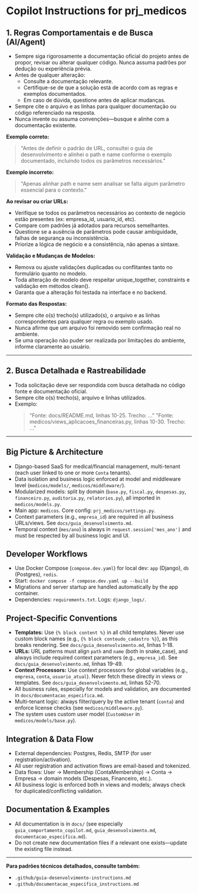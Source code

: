 # Copilot Instructions for prj_medicos

## 1. Regras Comportamentais e de Busca (AI/Agent)

- Sempre siga rigorosamente a documentação oficial do projeto antes de propor, revisar ou alterar qualquer código. Nunca assuma padrões por dedução ou experiência prévia.
- Antes de qualquer alteração:
  - Consulte a documentação relevante.
  - Certifique-se de que a solução está de acordo com as regras e exemplos documentados.
  - Em caso de dúvida, questione antes de aplicar mudanças.
- Sempre cite o arquivo e as linhas para qualquer documentação ou código referenciado na resposta.
- Nunca invente ou assuma convenções—busque e alinhe com a documentação existente.

**Exemplo correto:**
> "Antes de definir o padrão de URL, consultei o guia de desenvolvimento e alinhei o path e name conforme o exemplo documentado, incluindo todos os parâmetros necessários."

**Exemplo incorreto:**
> "Apenas alinhar path e name sem analisar se falta algum parâmetro essencial para o contexto."

**Ao revisar ou criar URLs:**
- Verifique se todos os parâmetros necessários ao contexto de negócio estão presentes (ex: empresa_id, usuario_id, etc).
- Compare com padrões já adotados para recursos semelhantes.
- Questione se a ausência de parâmetros pode causar ambiguidade, falhas de segurança ou inconsistência.
- Priorize a lógica de negócio e a consistência, não apenas a sintaxe.

**Validação e Mudanças de Modelos:**
- Remova ou ajuste validações duplicadas ou conflitantes tanto no formulário quanto no modelo.
- Toda alteração de modelo deve respeitar unique_together, constraints e validação em métodos clean().
- Garanta que a alteração foi testada na interface e no backend.

**Formato das Respostas:**
- Sempre cite o(s) trecho(s) utilizado(s), o arquivo e as linhas correspondentes para qualquer regra ou exemplo usado.
- Nunca afirme que um arquivo foi removido sem confirmação real no ambiente.
- Se uma operação não puder ser realizada por limitações do ambiente, informe claramente ao usuário.

---

## 2. Busca Detalhada e Rastreabilidade

- Toda solicitação deve ser respondida com busca detalhada no código fonte e documentação oficial.
- Sempre cite o(s) trecho(s), arquivo e linhas utilizados.
- Exemplo:
  > "Fonte: docs/README.md, linhas 10-25. Trecho: ..."
  > "Fonte: medicos/views_aplicacoes_financeiras.py, linhas 10-30. Trecho: ..."

---

## Big Picture & Architecture

- Django-based SaaS for medical/financial management, multi-tenant (each user linked to one or more `Conta` tenants).
- Data isolation and business logic enforced at model and middleware level (`medicos/models/`, `medicos/middleware/`).
- Modularized models: split by domain (`base.py`, `fiscal.py`, `despesas.py`, `financeiro.py`, `auditoria.py`, `relatorios.py`), all imported in `medicos/models.py`.
- Main app: `medicos`. Core config: `prj_medicos/settings.py`.
- Context parameters (e.g., `empresa_id`) are required in all business URLs/views. See `docs/guia_desenvolvimento.md`.
- Temporal context (`mes/ano`) is always in `request.session['mes_ano']` and must be respected by all business logic and UI.

## Developer Workflows

- Use Docker Compose (`compose.dev.yaml`) for local dev: `app` (Django), `db` (Postgres), `redis`.
- Start: `docker compose -f compose.dev.yaml up --build`
- Migrations and server startup are handled automatically by the app container.
- Dependencies: `requirements.txt`. Logs: `django_logs/`.

## Project-Specific Conventions

- **Templates:** Use `{% block content %}` in all child templates. Never use custom block names (e.g., `{% block conteudo_cadastro %}`), as this breaks rendering. See `docs/guia_desenvolvimento.md`, linhas 1-18.
- **URLs:** URL patterns must align `path` and `name` (both in snake_case), and always include required context parameters (e.g., `empresa_id`). See `docs/guia_desenvolvimento.md`, linhas 19-49.
- **Context Processors:** Use context processors for global variables (e.g., `empresa`, `conta`, `usuario_atual`). Never fetch these directly in views or templates. See `docs/guia_desenvolvimento.md`, linhas 52-70.
- All business rules, especially for models and validation, are documented in `docs/documentacao_especifica.md`.
- Multi-tenant logic: always filter/query by the active tenant (`conta`) and enforce license checks (see `medicos/middleware.py`).
- The system uses custom user model (`CustomUser` in `medicos/models/base.py`).

## Integration & Data Flow

- External dependencies: Postgres, Redis, SMTP (for user registration/activation).
- All user registration and activation flows are email-based and tokenized.
- Data flows: User → Membership (ContaMembership) → Conta → Empresa → domain models (Despesas, Financeiro, etc.).
- All business logic is enforced both in views and models; always check for duplicated/conflicting validation.

## Documentation & Examples

- All documentation is in `docs/` (see especially `guia_comportamento_copilot.md`, `guia_desenvolvimento.md`, `documentacao_especifica.md`).
- Do not create new documentation files if a relevant one exists—update the existing file instead.

---

**Para padrões técnicos detalhados, consulte também:**
- `.github/guia-desenvolvimento-instructions.md`
- `.github/documentacao_especifica_instructions.md`
